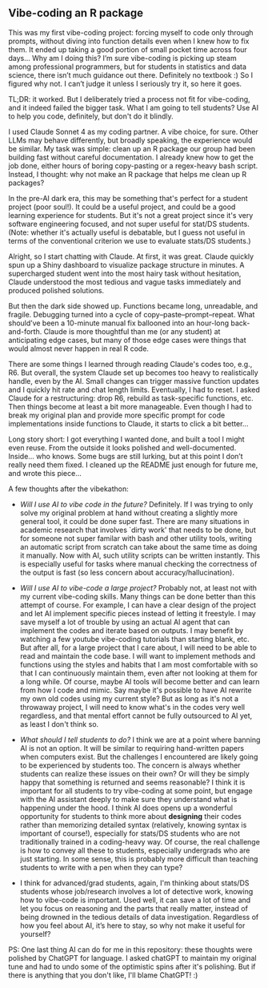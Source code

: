 ## Vibe-coding an R package 

This was my first vibe-coding project: forcing myself to code only through prompts, without diving into function details even when I knew how to fix them. It ended up taking a good portion of small pocket time across four days... Why am I doing this? I’m sure vibe-coding is picking up steam among professional programmers, but for students in statistics and data science, there isn’t much guidance out there. Definitely no textbook :) So I figured why not. I can’t judge it unless I seriously try it, so here it goes.

TL;DR: it worked. But I deliberately tried a process not fit for vibe-coding, and it indeed failed the bigger task. What I am going to tell students? Use AI to help you code, definitely, but don't do it blindly.

I used Claude Sonnet 4 as my coding partner. A vibe choice, for sure. Other LLMs may behave differently, but broadly speaking, the experience would be similar. My task was simple: clean up an R package our group had been building fast without careful documentation. I already knew how to get the job done, either hours of boring copy-pasting or a regex-heavy bash script. Instead, I thought: why not make an R package that helps me clean up R packages?

In the pre-AI dark era, this may be something that's perfect for a student project (poor soul!). It could be a useful project, and could be a good learning experience for students. But it's not a great project since it's very software engineering focused, and not super useful for stat/DS students. (Note: whether it's actually useful is debatable, but I guess not useful in terms of the conventional criterion we use to evaluate stats/DS students.)  

Alright, so I start chatting with Claude. At first, it was great. Claude quickly spun up a Shiny dashboard to visualize package structure in minutes. A supercharged student went into the most hairy task without hesitation, Claude understood the most tedious and vague tasks immediately and produced polished solutions.

But then the dark side showed up. Functions became long, unreadable, and fragile. Debugging turned into a cycle of copy–paste–prompt–repeat. What should’ve been a 10-minute manual fix ballooned into an hour-long back-and-forth. Claude is more thoughtful than me (or any student) at anticipating edge cases, but many of those edge cases were things that would almost never happen in real R code.

There are some things I learned through reading Claude's codes too, e.g., R6. But overall, the system Claude set up becomes too heavy to realistically handle, even by the AI. Small changes can trigger massive function updates and I quickly hit rate and chat length limits. Eventually, I had to reset. I asked Claude for a restructuring: drop R6, rebuild as task-specific functions, etc. Then things become at least a bit more manageable. Even though I had to break my original plan and provide more specific prompt for code implementations inside functions to Claude, it starts to click a bit better...

Long story short: I got everything I wanted done, and built a tool I might even reuse. From the outside it looks polished and well-documented. Inside… who knows. Some bugs are still lurking, but at this point I don’t really need them fixed. I cleaned up the README just enough for future me, and wrote this piece...

A few thoughts after the vibekathon:

- _Will I use AI to vibe code in the future?_ Definitely. If I was trying to only solve my original problem at hand without creating a slightly more general tool, it could be done super fast. There are many situations in academic research that involves `dirty work' that needs to be done, but for someone not super familar with bash and other utility tools, writing an automatic script from scratch can take about the same time as doing it manually. Now with AI, such utility scripts can be written instantly. This is especially useful for tasks where manual checking the correctness of the output is fast (so less concern about accuracy/hallucination).

- _Will I use AI to vibe-code a large project?_ Probably not, at least not with my current vibe-coding skills. Many things can be done better than this attempt of course. For example, I can have a clear design of the project and let AI implement specific pieces instead of letting it freestyle. I may save myself a lot of trouble by using an actual AI agent that can implement the codes and iterate based on outputs. I may benefit by watching a few youtube vibe-coding tutorials than starting blank, etc. But after all, for a large project that I care about, I will need to be able to read and maintain the code base. I will want to implement methods and functions using the styles and habits that I am most comfortable with so that I can continuously maintain them, even after not looking at them for a long while. Of course, maybe AI tools will become better and can learn from how I code and mimic. Say maybe it's possible to have AI rewrite my own old codes using my current style? But as long as it's not a throwaway project, I will need to know what's in the codes very well regardless, and that mental effort cannot be fully outsourced to AI yet, as least I don't think so.

- _What should I tell students to do?_ I think we are at a point where banning AI is not an option. It will be similar to requiring hand-written papers when computers exist. But the challenges I encountered are likely going to be experienced by students too. The concern is always whether students can realize these issues on their own? Or will they be simply happy that something is returned and seems reasonable? I think it is important for all students to try vibe-coding at some point, but engage with the AI assistant deeply to make sure they understand what is happening under the hood. I think AI does opens up a wonderful opportunity for students to think more about **designing** their codes rather than memorizing detailed syntax (relatively, knowing syntax is important of course!), especially for stats/DS students who are not traditionally trained in a coding-heavy way. Of course, the real challenge is how to convey all these to students, especially undergrads who are just starting. In some sense, this is probably more difficult than teaching students to write with a pen when they can type?

- I think for advanced/grad students, again, I'm thinking about stats/DS students whose job/research involves a lot of detective work, knowing how to vibe-code is important. Used well, it can save a lot of time and let you focus on reasoning and the parts that really matter, instead of being drowned in the tedious details of data investigation. Regardless of how you feel about AI, it’s here to stay, so why not make it useful for yourself?


PS: One last thing AI can do for me in this repository: these thoughts were polished by ChatGPT for language. I asked chatGPT to maintain my original tune and had to undo some of the optimistic spins after it's polishing. But if there is anything that you don't like, I'll blame ChatGPT! :)






















